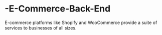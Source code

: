 # -E-Commerce-Back-End
 E-commerce platforms like Shopify and WooCommerce provide a suite of services to businesses of all sizes.
